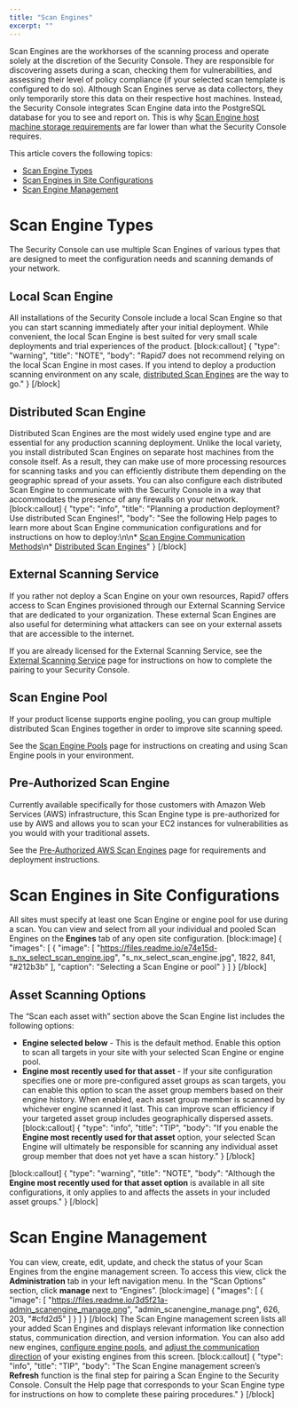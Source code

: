 ```yaml
---
title: "Scan Engines"
excerpt: ""
---
```

Scan Engines are the workhorses of the scanning process and operate solely at the discretion of the Security Console.  They are responsible for discovering assets during a scan, checking them for vulnerabilities, and assessing their level of policy compliance (if your selected scan template is configured to do so).  Although Scan Engines serve as data collectors, they only temporarily store this data on their respective host machines.  Instead, the Security Console integrates Scan Engine data into the PostgreSQL database for you to see and report on.  This is why [Scan Engine host machine storage requirements](https://www.rapid7.com/products/insightvm/system-requirements/) are far lower than what the Security Console requires.

This article covers the following topics:

* [Scan Engine Types](doc:selecting-a-scan-engine-for-a-site#section-scan-engine-types)
* [Scan Engines in Site Configurations](doc:selecting-a-scan-engine-for-a-site#section-scan-engines-in-site-configurations)
* [Scan Engine Management](doc:selecting-a-scan-engine-for-a-site#section-scan-engine-management)

# Scan Engine Types

The Security Console can use multiple Scan Engines of various types that are designed to meet the configuration needs and scanning demands of your network.

## Local Scan Engine

All installations of the Security Console include a local Scan Engine so that you can start scanning immediately after your initial deployment.  While convenient, the local Scan Engine is best suited for very small scale deployments and trial experiences of the product.
[block:callout]
{
  "type": "warning",
  "title": "NOTE",
  "body": "Rapid7 does not recommend relying on the local Scan Engine in most cases.  If you intend to deploy a production scanning environment on any scale, [distributed Scan Engines](doc:selecting-a-scan-engine-for-a-site#section-distributed-scan-engine) are the way to go."
}
[/block]
## Distributed Scan Engine

Distributed Scan Engines are the most widely used engine type and are essential for any production scanning deployment.  Unlike the local variety, you install distributed Scan Engines on separate host machines from the console itself.  As a result, they can make use of more processing resources for scanning tasks and you can efficiently distribute them depending on the geographic spread of your assets.  You can also configure each distributed Scan Engine to communicate with the Security Console in a way that accommodates the presence of any firewalls on your network.
[block:callout]
{
  "type": "info",
  "title": "Planning a production deployment?  Use distributed Scan Engines!",
  "body": "See the following Help pages to learn more about Scan Engine communication configurations and for instructions on how to deploy:\n\n* [Scan Engine Communication Methods](doc:scan-engine-communication-methods)\n* [Distributed Scan Engines](doc:configuring-distributed-scan-engines)"
}
[/block]
## External Scanning Service

If you rather not deploy a Scan Engine on your own resources, Rapid7 offers access to Scan Engines provisioned through our External Scanning Service that are dedicated to your organization.  These external Scan Engines are also useful for determining what attackers can see on your external assets that are accessible to the internet.

If you are already licensed for the External Scanning Service, see the [External Scanning Service](doc:pairing-a-hosted-scan-engine) page for instructions on how to complete the pairing to your Security Console.

## Scan Engine Pool

If your product license supports engine pooling, you can group multiple distributed Scan Engines together in order to improve site scanning speed.

See the [Scan Engine Pools](doc:working-with-scan-engine-pools) page for instructions on creating and using Scan Engine pools in your environment.

## Pre-Authorized Scan Engine

Currently available specifically for those customers with Amazon Web Services (AWS) infrastructure, this Scan Engine type is pre-authorized for use by AWS and allows you to scan your EC2 instances for vulnerabilities as you would with your traditional assets.

See the [Pre-Authorized AWS Scan Engines](doc:insightvm-scan-engine-pre-authorized-ami) page for requirements and deployment instructions.

# Scan Engines in Site Configurations

All sites must specify at least one Scan Engine or engine pool for use during a scan.  You can view and select from all your individual and pooled Scan Engines on the **Engines** tab of any open site configuration.
[block:image]
{
  "images": [
    {
      "image": [
        "https://files.readme.io/e74e15d-s_nx_select_scan_engine.jpg",
        "s_nx_select_scan_engine.jpg",
        1822,
        841,
        "#212b3b"
      ],
      "caption": "Selecting a Scan Engine or pool"
    }
  ]
}
[/block]
## Asset Scanning Options

The “Scan each asset with” section above the Scan Engine list includes the following options:

* **Engine selected below** - This is the default method.  Enable this option to scan all targets in your site with your selected Scan Engine or engine pool.
* **Engine most recently used for that asset** - If your site configuration specifies one or more pre-configured asset groups as scan targets, you can enable this option to scan the asset group members based on their engine history.  When enabled, each asset group member is scanned by whichever engine scanned it last.  This can improve scan efficiency if your targeted asset group includes geographically dispersed assets.
[block:callout]
{
  "type": "info",
  "title": "TIP",
  "body": "If you enable the **Engine most recently used for that asset** option, your selected Scan Engine will ultimately be responsible for scanning any individual asset group member that does not yet have a scan history."
}
[/block]

[block:callout]
{
  "type": "warning",
  "title": "NOTE",
  "body": "Although the **Engine most recently used for that asset option** is available in all site configurations, it only applies to and affects the assets in your included asset groups."
}
[/block]
# Scan Engine Management

You can view, create, edit, update, and check the status of your Scan Engines from the engine management screen.  To access this view, click the **Administration** tab in your left navigation menu.  In the “Scan Options” section, click **manage** next to “Engines”.
[block:image]
{
  "images": [
    {
      "image": [
        "https://files.readme.io/3d5f21a-admin_scanengine_manage.png",
        "admin_scanengine_manage.png",
        626,
        203,
        "#cfd2d5"
      ]
    }
  ]
}
[/block]
The Scan Engine management screen lists all your added Scan Engines and displays relevant information like connection status, communication direction, and version information.  You can also add new engines, [configure engine pools](doc:working-with-scan-engine-pools), and [adjust the communication direction](doc:scan-engine-communication-methods) of your existing engines from this screen.
[block:callout]
{
  "type": "info",
  "title": "TIP",
  "body": "The Scan Engine management screen’s **Refresh** function is the final step for pairing a Scan Engine to the Security Console.  Consult the Help page that corresponds to your Scan Engine type for instructions on how to complete these pairing procedures."
}
[/block]